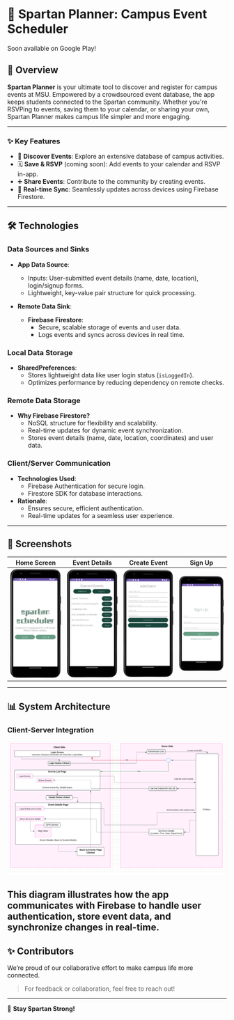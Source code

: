 # 📅 Spartan Planner: Campus Event Scheduler
Soon available on Google Play!

## 🌟 **Overview**  
**Spartan Planner** is your ultimate tool to discover and register for campus events at MSU. Empowered by a crowdsourced event database, the app keeps students connected to the Spartan community. Whether you're RSVPing to events, saving them to your calendar, or sharing your own, Spartan Planner makes campus life simpler and more engaging.  

---

### **✨ Key Features**  
- 📍 **Discover Events**: Explore an extensive database of campus activities.  
- 🗓️ **Save & RSVP** (coming soon): Add events to your calendar and RSVP in-app.  
- ➕ **Share Events**: Contribute to the community by creating events.  
- 🔄 **Real-time Sync**: Seamlessly updates across devices using Firebase Firestore.  

---

## 🛠️ **Technologies**  

### **Data Sources and Sinks**  
- **App Data Source**:  
  - Inputs: User-submitted event details (name, date, location), login/signup forms.  
  - Lightweight, key-value pair structure for quick processing.  

- **Remote Data Sink**:  
  - **Firebase Firestore**:  
    - Secure, scalable storage of events and user data.  
    - Logs events and syncs across devices in real time.  

### **Local Data Storage**  
- **SharedPreferences**:  
  - Stores lightweight data like user login status (`isLoggedIn`).  
  - Optimizes performance by reducing dependency on remote checks.  

### **Remote Data Storage**  
- **Why Firebase Firestore?**  
  - NoSQL structure for flexibility and scalability.  
  - Real-time updates for dynamic event synchronization.  
  - Stores event details (name, date, location, coordinates) and user data.  

### **Client/Server Communication**  
- **Technologies Used**:  
  - Firebase Authentication for secure login.  
  - Firestore SDK for database interactions.  
- **Rationale**:  
  - Ensures secure, efficient authentication.  
  - Real-time updates for a seamless user experience.  

---

## 📸 **Screenshots**  
| **Home Screen**              | **Event Details**           | **Create Event**            | **Sign Up**                |  
|-------------------------------|------------------------------|------------------------------|-----------------------------|  
| ![Home Screen](img/main.png) | ![Event Details](img/events.png) | ![Create Event](img/add.png) | ![Sign Up](img/signup.png) |  

---

## 📊 **System Architecture**  
### **Client-Server Integration**  
![System Architecture](img/block-diagram.png)

This diagram illustrates how the app communicates with Firebase to handle user authentication, store event data, and synchronize changes in real-time.  
---

## ✨ **Contributors**  
We’re proud of our collaborative effort to make campus life more connected.  

> For feedback or collaboration, feel free to reach out!  

--- 

🎉 **Stay Spartan Strong!**  
